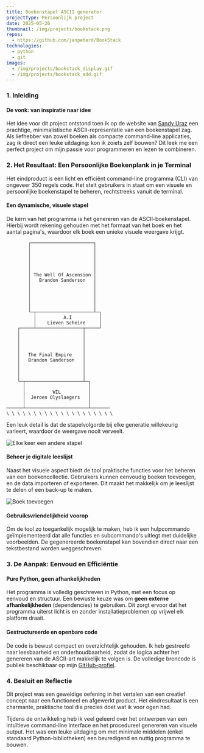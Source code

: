 ```yaml
---
title: Boekenstapel ASCII generator
projectType: Persoonlijk project
date: 2025-05-26
thumbnail: /img/projects/bookstack.png
repos:
  - https://github.com/janpeterd/BookStack
technologies:
  - python
  - git
images:
  - /img/projects/bookstack_display.gif
  - /img/projects/bookstack_add.gif
---
```


### 1. Inleiding

#### De vonk: van inspiratie naar idee

Het idee voor dit project ontstond toen ik op de website van [Sandy Uraz](https://sandyuraz.com/books/#-the-stack) een prachtige, minimalistische ASCII-representatie van een boekenstapel zag. Als liefhebber van zowel boeken als compacte command-line applicaties, zag ik direct een leuke uitdaging: kon ik zoiets zelf bouwen? Dit leek me een perfect project om mijn passie voor programmeren en lezen te combineren.

### 2. Het Resultaat: Een Persoonlijke Boekenplank in je Terminal

Het eindproduct is een licht en efficiënt command-line programma (CLI) van ongeveer 350 regels code. Het stelt gebruikers in staat om een visuele en persoonlijke boekenstapel te beheren, rechtstreeks vanuit de terminal.

#### Een dynamische, visuele stapel

De kern van het programma is het genereren van de ASCII-boekenstapel. Hierbij wordt rekening gehouden met het formaat van het boek en het aantal pagina's, waardoor elk boek een unieke visuele weergave krijgt.

```text
        ┌───────────────────────┐
        │                       │
        │                       │
        │                       │
        │                       │
        │                       │
        │ The Well Of Ascension │
        │   Brandon Sanderson   │
        │                       │
        │                       │
        │                       │
        │                       │
        │                       │
        └─┬─────────────────────┴─┐
          │          A.I          │
          │    Lieven Scheire     │
    ┌─────┴─────────────────┬─────┘
    │                       │
    │                       │
    │                       │
    │                       │
    │   The Final Empire    │
    │   Brandon Sanderson   │
    │                       │
    │                       │
    │                       │
    └─┬─────────────────────┴─┐
      │                       │
      │          WIL          │
      │  Jeroen Olyslaegers   │
      │                       │
──────┴───────────────────────┴───────
\ \ \ \ \ \ \ \ \ \ \ \ \ \ \ \ \ \ \ \
```

Een leuk detail is dat de stapelvolgorde bij elke generatie willekeurig varieert, waardoor de weergave nooit verveelt.

![Elke keer een andere stapel](/img/projects/bookstack_display.gif)

#### Beheer je digitale leeslijst

Naast het visuele aspect biedt de tool praktische functies voor het beheren van een boekencollectie. Gebruikers kunnen eenvoudig boeken toevoegen, en de data importeren of exporteren. Dit maakt het makkelijk om je leeslijst te delen of een back-up te maken.

![Boek toevoegen](/img/projects/bookstack_add.gif)

#### Gebruiksvriendelijkheid voorop

Om de tool zo toegankelijk mogelijk te maken, heb ik een hulpcommando geïmplementeerd dat alle functies en subcommando's uitlegt met duidelijke voorbeelden. De gegenereerde boekenstapel kan bovendien direct naar een tekstbestand worden weggeschreven.

### 3. De Aanpak: Eenvoud en Efficiëntie

#### Pure Python, geen afhankelijkheden

Het programma is volledig geschreven in Python, met een focus op eenvoud en structuur. Een bewuste keuze was om **geen externe afhankelijkheden** (dependencies) te gebruiken. Dit zorgt ervoor dat het programma uiterst licht is en zonder installatieproblemen op vrijwel elk platform draait.

#### Gestructureerde en openbare code

De code is bewust compact en overzichtelijk gehouden. Ik heb gestreefd naar leesbaarheid en onderhoudbaarheid, zodat de logica achter het genereren van de ASCII-art makkelijk te volgen is. De volledige broncode is publiek beschikbaar op mijn [GitHub-profiel](https://github.com/janpeterd/BookStack).

### 4. Besluit en Reflectie

Dit project was een geweldige oefening in het vertalen van een creatief concept naar een functioneel en afgewerkt product. Het eindresultaat is een charmante, praktische tool die precies doet wat ik voor ogen had.

Tijdens de ontwikkeling heb ik veel geleerd over het ontwerpen van een intuïtieve command-line interface en het procedureel genereren van visuele output. Het was een leuke uitdaging om met minimale middelen (enkel standaard Python-bibliotheken) een bevredigend en nuttig programma te bouwen.
